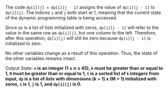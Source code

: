 The code `dp[i][j] = dp[i][j - 1]` assigns the value of `dp[i][j - 1]` to `dp[i][j]`. The indices `i` and `j` both start at 1, meaning that the current state of the dynamic programming table is being accessed. 

Since `dp` is a list of lists initialized with zeros, `dp[i][j - 1]` will refer to the value in the same row as `dp[i][j]`, but one column to the left. Therefore, after this operation, `dp[i][j]` will still be zero because `dp[i][j - 1]` is initialized to zero.

No other variables change as a result of this operation. Thus, the state of the other variables remains intact.

Output State: **`n` is an integer (1 ≤ n ≤ 45), `k` must be greater than or equal to 1, `M` must be greater than or equal to 1, `t` is a sorted list of `k` integers from input, `dp` is a list of lists with dimensions (k + 1) x (M + 1) initialized with zeros, `i` is 1, `j` is 1, and `dp[i][j]` is 0.**